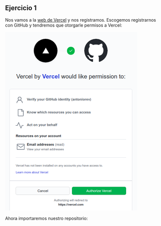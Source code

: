 ## Ejercicio 1
Nos vamos a la [web de Vercel](https://vercel.com/) y nos registramos. Escogemos registrarnos con GitHub y tendremos que otorgarle permisos a Vercel:

![Permisos Vercel](https://github.com/antoniorev/EjerciciosIV/blob/main/Milestone5/images/permisosVercel.png)

Ahora importaremos nuestro repositorio:


